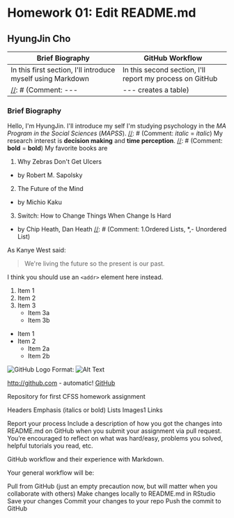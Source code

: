 # Homework 01: Edit README.md
## HyungJin Cho
  [//]: # (Comment: #~###### is a header tag <h1>~<h6>)

Brief Biography | GitHub Workflow
--- | ---
In this first section, I'll introduce myself using Markdown | In this second section, I'll report my process on GitHub
  [//]: # (Comment: --- | --- creates a table)

### Brief Biography

Hello, I'm HyungJin. I'll introduce my self 
I'm studying psychology in the _MA Program in the Social Sciences_ (*MAPSS*).
  [//]: # (Comment: _italic_ = *italic*)
My research interest is __decision making__ and **time perception**.
  [//]: # (Comment: __bold__ = **bold**)
My favorite books are  
1. Why Zebras Don't Get Ulcers
  * by Robert M. Sapolsky 
2. The Future of the Mind
  * by Michio Kaku
3. Switch: How to Change Things When Change Is Hard
  * by Chip Heath, Dan Heath
  [//]: # (Comment: 1.Ordered Lists, *,- Unordered List)

As Kanye West said:

> We're living the future so
> the present is our past.

I think you should use an
`<addr>` element here instead.

1. Item 1
2. Item 2
3. Item 3
   * Item 3a
   * Item 3b
   
   
* Item 1
* Item 2
  * Item 2a
  * Item 2b

![GitHub Logo](/images/logo.png)
Format: ![Alt Text](url)

http://github.com - automatic!
[GitHub](http://github.com)



Repository for first CFSS homework assignment



Headers
Emphasis (italics or bold)
Lists
Images1
Links

Report your process
Include a description of how you got the changes into README.md on GitHub when you submit your assignment via pull request. You’re encouraged to reflect on what was hard/easy, problems you solved, helpful tutorials you read, etc.

GitHub workflow and their experience with Markdown.




Your general workflow will be:

Pull from GitHub (just an empty precaution now, but will matter when you collaborate with others)
Make changes locally to README.md in RStudio
Save your changes
Commit your changes to your repo
Push the commit to GitHub

